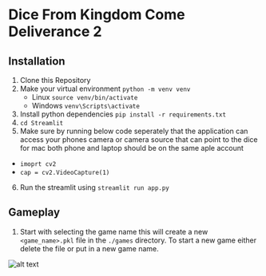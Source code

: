 # Dice From Kingdom Come Deliverance 2

## Installation

1) Clone this Repository
2) Make your virtual environment
`python -m venv venv`
    * Linux `source venv/bin/activate`
    * Windows `venv\Scripts\activate`
3) Install python dependencies 
`pip install -r requirements.txt`
4) `cd Streamlit`
5) Make sure by running below code seperately that the application can access your phones camera or camera source that can point to the dice for mac both phone and laptop should be on the same aple account
- `imoprt cv2`
- `cap = cv2.VideoCapture(1)` 

6) Run the streamlit using `streamlit run app.py`

## Gameplay
1) Start with selecting the game name this will create a new `<game_name>.pkl` file in the `./games` directory. To start a new game either delete the file or put in a new game name.

![alt text](./images/roll.png)



